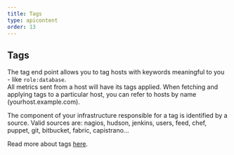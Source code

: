 ```yaml
---
title: Tags
type: apicontent
order: 13
---
```

## Tags
The tag end point allows you to tag hosts with keywords meaningful to you - like `role:database`.  
All metrics sent from a host will have its tags applied. When fetching and applying tags to a particular host, you can refer to hosts by name (yourhost.example.com).

The component of your infrastructure responsible for a tag is identified by a source. Valid sources are: nagios, hudson, jenkins, users, feed, chef, puppet, git, bitbucket, fabric, capistrano...

Read more about tags [here](/agent/tagging).